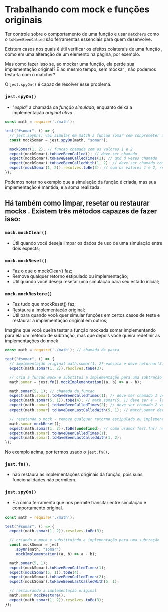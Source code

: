 # Trabalhando com mock e funções originais
Ter controle sobre o comportamento de uma função e usar `matchers` como o `toHaveBeenCalled` são ferramentas essenciais para quem desenvolve.

Existem casos nos quais é útil verificar os efeitos colaterais de uma função , como em uma alteração de um elemento na página, por exemplo.

Mas como fazer isso se, ao mockar uma função, ela perde sua implementação original? E ao mesmo tempo, sem mockar , não podemos testá-la com o matcher?

O `jest.spyOn()` é capaz de resolver esse problema.
### `jest.spyOn()`
  - "*espia*" a chamada da *função simulada*, enquanto deixa a implementação *original ativa*.

```javascript
const math = require('./math');

test("#somar", () => {
  // jest.spyOn() vai simular em match a funcao somar sem conprometer a funcao original em atividade
  const mockSomar = jest.spyOn(math, "somar");

  mockSomar(1, 2); // funcao chamada com os valores 1 e 2
  expect(mockSomar).toHaveBeenCalled(); // deve ser chamado
  expect(mockSomar).toHaveBeenCalledTimes(1); // qtd d vezes chamado
  expect(mockSomar).toHaveBeenCalledWith(1, 2); // deve ser chamado com os valores 1 e 2
  expect(mockSomar(1, 2)).resolves.toBe(3); // com os valores 1 e 2, resolve(executa) e o resultado deve ser 3
});
```

Podemos notar no exemplo que a simulação da função é criada, mas sua implementação é mantida, e a soma realizada.

## Há também como limpar, resetar ou restaurar mocks . Existem três métodos capazes de fazer isso:
### `mock.mockClear()`
  - Útil quando você deseja limpar os dados de uso de uma simulação entre dois expects;
### `mock.mockReset()`
  - Faz o que o mockClear() faz;
  - Remove qualquer retorno estipulado ou implementação;
  - Útil quando você deseja resetar uma simulação para seu estado inicial;
### `mock.mockRestore()`
  - Faz tudo que mockReset() faz;
  - Restaura a implementação original;
  - Útil para quando você quer simular funções em certos casos de teste e restaurar a implementação original em outros;


Imagine que você queira testar a função mockada somar implementando para ela um método de subtração, mas que depois você queira redefinir as implementações do mock .
```javascript
const math = require('./math'); // chamada da pasta

test("#somar", () => {
  // implementação original math.somar(1, 2) executa e deve retornar(3)
  expect(math.somar(1, 2)).resolves.toBe(3);

  // cria a funcao mock e substitui a implementação para uma subtração
  math.somar = jest.fn().mockImplementation((a, b) => a - b);

  math.somar(5, 1); // chamada da funcao
  expect(math.somar).toHaveBeenCalledTimes(1); // deve ser chamado 1 vez
  expect(math.somar(5, 1)).toBe(4); // math.somar(5, 1) deve ser 4 - lembrando q agora eh uma subtracao 
  expect(math.somar).toHaveBeenCalledTimes(2); // deve ser chamado 2 vezes
  expect(math.somar).toHaveBeenLastCalledWith(5, 1); // match.somar deve ser chamado com os valores (5, 1)

  // resetando o mock - remove qualquer retorno estipulado ou implementação e reseta a simulacao para o seu estado inicial
  math.somar.mockReset();
  expect(math.somar(1, 2)).toBe(undefined); // como usamos fest.fn() não é possivel restaurar as implementações originais da função, soh eh possivel com jest.spyOn()
  expect(math.somar).toHaveBeenCalledTimes(1);
  expect(math.somar).toHaveBeenLastCalledWith(1, 2);
});
```

No exemplo acima, por termos usado o `jest.fn(),`
### `jest.fn(),`
  - não restaura as implementações originais da função, pois suas funcionalidades não permitem.
### `jest.spyOn()`
  - É a única ferramenta que nos permite transitar entre simulação e comportamento original.

```javascript
const math = require('./math');

test("#somar", () => {
  expect(math.somar(1, 2)).resolves.toBe(3);

  // criando o mock e substituindo a implementação para uma subtração
  const mockSomar = jest
    .spyOn(math, "somar")
    .mockImplementation((a, b) => a - b);

  math.somar(5, 1);
  expect(mockSomar).toHaveBeenCalledTimes(1);
  expect(mockSomar(5, 1)).toBe(4);
  expect(mockSomar).toHaveBeenCalledTimes(2);
  expect(mockSomar).toHaveBeenLastCalledWith(5, 1);

  // restaurando a implementação original
  math.somar.mockRestore();
  expect(math.somar(1, 2)).resolves.toBe(3);
});
```
